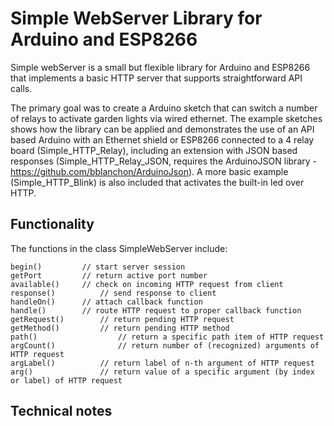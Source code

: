 # Simple WebServer Library for Arduino and ESP8266

Simple webServer is a small but flexible library for Arduino and ESP8266 that implements a basic HTTP server that supports straightforward API calls.

The primary goal was to create a Arduino sketch that can switch a number of relays to activate garden lights via wired ethernet. The example sketches shows how the library can be applied and demonstrates the use of an API based Arduino with an Ethernet shield or ESP8266 connected to a 4 relay board (Simple_HTTP_Relay), including an extension with JSON based responses (Simple_HTTP_Relay_JSON, requires the ArduinoJSON library - https://github.com/bblanchon/ArduinoJson). A more basic example (Simple_HTTP_Blink) is also included that activates the built-in led over HTTP.

## Functionality
The functions in the class SimpleWebServer include:
```
begin()			// start server session
getPort			// return active port number
available()		// check on incoming HTTP request from client
response()	        // send response to client
handleOn()		// attach callback function
handle()		// route HTTP request to proper callback function
getRequest()		// return pending HTTP request
getMethod()	        // return pending HTTP method
path()                  // return a specific path item of HTTP request
argCount()              // return number of (recognized) arguments of HTTP request
argLabel() 	        // return label of n-th argument of HTTP request
arg()		        // return value of a specific argument (by index or label) of HTTP request
```

## Technical notes
<to be added>
